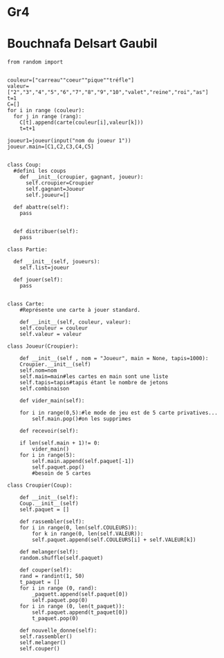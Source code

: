 # Gr4
# Bouchnafa Delsart Gaubil

	from random import 


	couleur=["carreau""coeur""pique""tréfle"]
	valeur=["2","3","4","5","6","7","8","9","10","valet","reine","roi","as"]
	t=1
	C=[]
	for i in range (couleur):
	  for j in range (rang):
	    C[t].append(carte(couleur[i],valeur[k]))
	    t=t+1

	joueur1=joueur(input("nom du joueur 1"))
	joueur.main=[C1,C2,C3,C4,C5]


	class Coup:
	  #defini les coups
	    def __init__(croupier, gagnant, joueur):
	      self.croupier=Croupier
	      self.gagnant=Joueur
	      self.joueur=[]

	  def abattre(self):
	    pass


	  def distribuer(self):
	    pass

	class Partie:

	  def __init__(self, joueurs):
	    self.list=joueur

	  def jouer(self):
	    pass
	    
	  
	class Carte:
	    #Représente une carte à jouer standard.

	    def __init__(self, couleur, valeur):
		self.couleur = couleur
		self.valeur = valeur
		
	class Joueur(Croupier):

	    def __init__(self , nom = "Joueur", main = None, tapis=1000):
		Croupier.__init__(self)
		self.nom=nom
		self.main=main#les cartes en main sont une liste
		self.tapis=tapis#tapis étant le nombre de jetons
		self.combinaison
		
	    def vider_main(self):
	    
		for i in range(0,5):#le mode de jeu est de 5 carte privatives...
		    self.main.pop()#on les supprimes

	    def recevoir(self):
	    
		if len(self.main + 1)!= 0:
		    vider_main()
		for i in range(5):
		    self.main.append(self.paquet[-1])
		    self.paquet.pop()
		    #besoin de 5 cartes

	class Croupier(Coup):

	    def __init__(self):
		Coup.__init__(self)
		self.paquet = []

	    def rassembler(self):
		for i in range(0, len(self.COULEURS)):
		    for k in range(0, len(self.VALEUR)):
			self.paquet.append(self.COULEURS[i] + self.VALEUR[k])

	    def melanger(self):
		random.shuffle(self.paquet)

	    def couper(self):
		rand = randint(1, 50)
		t_paquet = []
		for i in range (0, rand):
		    _paquett.append(self.paquet[0])
		    self.paquet.pop(0)
		for i in range (0, len(t_paquet)):
		    self.paquet.append(t_paquet[0])
		    t_paquet.pop(0)

	    def nouvelle_donne(self):
		self.rassembler()
		self.melanger()
		self.couper()


